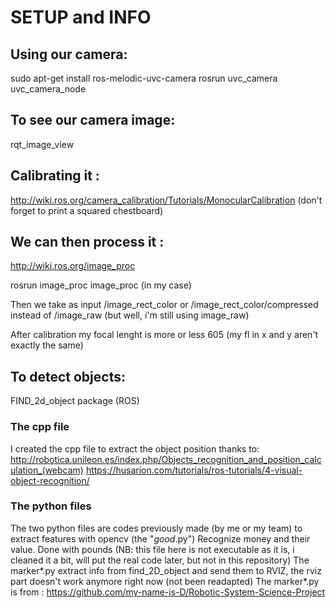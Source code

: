 # SETUP and INFO

## Using our camera:
sudo apt-get install ros-melodic-uvc-camera
rosrun uvc_camera uvc_camera_node

## To see our camera image: 
rqt_image_view

## Calibrating it :
http://wiki.ros.org/camera_calibration/Tutorials/MonocularCalibration
(don't forget to print a squared chestboard)

## We can then process it :
http://wiki.ros.org/image_proc

rosrun image_proc image_proc (in my case)

Then we take as input 
/image_rect_color or /image_rect_color/compressed
instead of 
/image_raw (but well, i'm still using image_raw)


After calibration my focal lenght is more or less 605 (my fl in x and y aren't exactly the same)


## To detect objects:
FIND_2d_object package (ROS)

### The cpp file
I created the cpp file to extract the object position thanks to:
http://robotica.unileon.es/index.php/Objects_recognition_and_position_calculation_(webcam)
https://husarion.com/tutorials/ros-tutorials/4-visual-object-recognition/


### The python files
The two python files are codes previously made (by me or my team) to extract features with opencv (the "*good*.py") 
Recognize money and their value. Done with pounds (NB: this file here is not executable as it is, i cleaned it a bit, will put the real code later, but not in this repository)
The marker*.py extract info from find_2D_object and send them to RVIZ, the rviz part doesn't work anymore right now (not been readapted)
The marker*.py is from : https://github.com/my-name-is-D/Robotic-System-Science-Project




